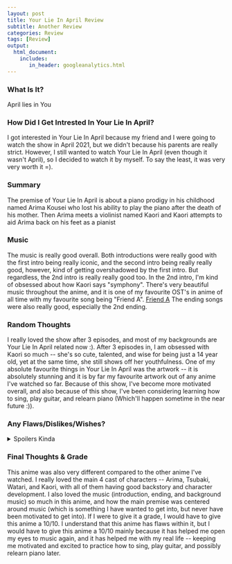 ```yaml
---
layout: post
title: Your Lie In April Review 
subtitle: Another Review 
categories: Review 
tags: [Review]
output: 
  html_document:
    includes:
       in_header: googleanalytics.html 
---
```

### What Is It? 
April lies in You 

### How Did I Get Intrested In Your Lie In April?
I got interested in Your Lie In April because my friend and I were going to watch the show in April 2021, but we didn't because his parents are really strict. However, I still wanted to watch Your Lie In April (even though it wasn't April), so I decided to watch it by myself. To say the least, it was very very worth it =). 
 

### Summary
The premise of Your Lie In April is about a piano prodigy in his childhood named Arima Kousei who lost his ability to play the piano after the death of his mother. Then Arima meets a violinist named Kaori and Kaori attempts to aid Arima back on his feet as a pianist 
 
### Music 
The music is really good overall. Both introductions were really good with the first intro being really iconic, and the second intro being really really good, however, kind of getting overshadowed by the first intro. But regardless, the 2nd intro is really really good too. In the 2nd intro, I'm kind of obsessed about how Kaori says "symphony". There's very beautiful music throughout the anime, and it is one of my favourite OST's in anime of all time with my favourite song being "Friend A". [Friend A](https://www.youtube.com/watch?v=H5ohDQ-umHM) The ending songs were also really good, especially the 2nd ending. 
 
### Random Thoughts 
I really loved the show after 3 episodes, and most of my backgrounds are Your Lie In April related now :). After 3 episodes in, I am obsessed with Kaori so much -- she's so cute, talented, and wise for being just a 14 year old, yet at the same time, she still shows off her youthfulness. One of my absolute favourite things in Your Lie In April was the artwork -- it is absolutely stunning and it is by far my favourite artwork out of any anime I've watched so far. Because of this show, I've become more motivated overall, and also because of this show, I've been considering learning how to sing, play guitar, and relearn piano (Which'll happen sometime in the near future :)). 
 
### Any Flaws/Dislikes/Wishes?
<details>
  <summary markdown="span">Spoilers Kinda</summary>
As with most of the fanbase, one thing I disliked was that the ending was quite obvious, but still, the ending made me cry. One thing I wished for is that Kaori and Arima had more than one performance (twice technically), because their performance together was such a legendary performance even with little to no practice together. I would've liked to see them perform together at full force, where they practice together and have chemistry together. 
 

<br><br>

</details>

### Final Thoughts & Grade 
This anime was also very different compared to the other anime I've watched. I really loved the main 4 cast of characters -- Arima, Tsubaki, Watari, and Kaori, with all of them having good backstory and character development. I also loved the music (introduction, ending, and background music) so much in this anime, and how the main premise was centered around music (which is something I  have wanted to get into, but never have been motivated to get into). If I were to give it a grade, I would have to give this anime a 10/10. I understand that this anime has flaws within it, but I would have to give this anime a 10/10 mainly because it has helped me open my eyes to music again, and it has helped me with my real life --  keeping me motivated and excited to practice how to sing, play guitar, and possibly relearn piano later. 
 